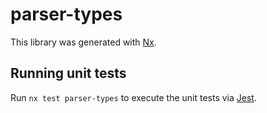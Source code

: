 # parser-types

This library was generated with [Nx](https://nx.dev).

## Running unit tests

Run `nx test parser-types` to execute the unit tests via [Jest](https://jestjs.io).
